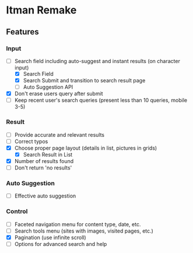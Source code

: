 # Itman Remake

## Features

### Input

- [ ] Search field including auto-suggest and instant results (on character input)
    - [x] Search Field
    - [x] Search Submit and transition to search result page
    - [ ] Auto Suggestion API
- [x] Don't erase users query after submit
- [ ] Keep recent user's search queries (present less than 10 queries, mobile 3-5)

### Result

- [ ] Provide accurate and relevant results
- [ ] Correct typos
- [x] Choose proper page layout (details in list, pictures in grids)
    - [x] Search Result in List
- [x] Number of results found
- [ ] Don't return 'no results'

### Auto Suggestion

- [ ] Effective auto suggestion

### Control

- [ ] Faceted navigation menu for content type, date, etc.
- [ ] Search tools menu (sites with images, visited pages, etc.)
- [x] Pagination (use infinite scroll)
- [ ] Options for advanced search and help
